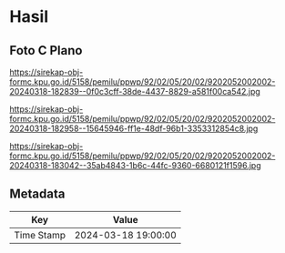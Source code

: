 # Hasil

## Foto C Plano

https://sirekap-obj-formc.kpu.go.id/5158/pemilu/ppwp/92/02/05/20/02/9202052002002-20240318-182839--0f0c3cff-38de-4437-8829-a581f00ca542.jpg

https://sirekap-obj-formc.kpu.go.id/5158/pemilu/ppwp/92/02/05/20/02/9202052002002-20240318-182958--15645946-ff1e-48df-96b1-3353312854c8.jpg

https://sirekap-obj-formc.kpu.go.id/5158/pemilu/ppwp/92/02/05/20/02/9202052002002-20240318-183042--35ab4843-1b6c-44fc-9360-6680121f1596.jpg


## Metadata

| Key        | Value               |
| ---------- | ------------------- |
| Time Stamp | 2024-03-18 19:00:00 |



